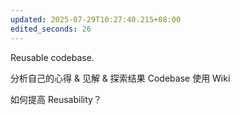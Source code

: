 ```yaml
---
updated: 2025-07-29T10:27:40.215+08:00
edited_seconds: 26
---
```

Reusable codebase.

分析自己的心得 & 见解 & 探索结果
Codebase 使用
Wiki

如何提高 Reusability？